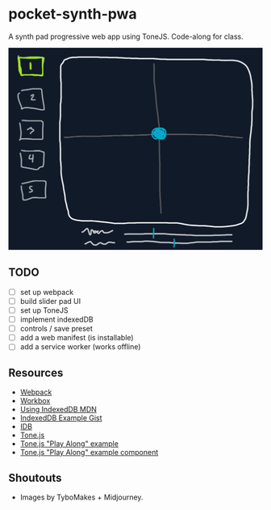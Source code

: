 # pocket-synth-pwa
A synth pad progressive web app using ToneJS. Code-along for class.

![wireframe](/src/images/wireframe.jpg)

## TODO
* [ ] set up webpack
* [ ] build slider pad UI
* [ ] set up ToneJS
* [ ] implement indexedDB
* [ ] controls / save preset
* [ ] add a web manifest (is installable)
* [ ] add a service worker (works offline)

## Resources
* [Webpack](https://webpack.js.org/)
* [Workbox](https://developer.chrome.com/docs/workbox/)
* [Using IndexedDB MDN](https://developer.mozilla.org/en-US/docs/Web/API/IndexedDB_API/Using_IndexedDB)
* [IndexedDB Example Gist](https://gist.github.com/8ctopotamus/fc994dc6217aa9a76b9da8586e8b1286)
* [IDB](https://github.com/jakearchibald/idb)
* [Tone.js](https://github.com/Tonejs/Tone.js)
* [Tone.js "Play Along" example](https://tonejs.github.io/examples/shiny)
* [Tone.js "Play Along" example component](https://github.com/Tonejs/ui/blob/master/src/components/input/slider-pad.ts)

## Shoutouts
* Images by TyboMakes + Midjourney.